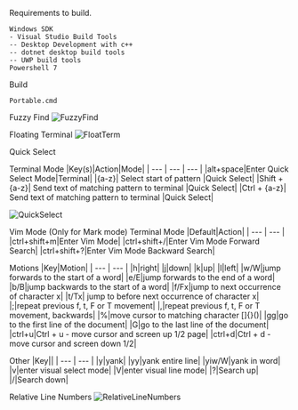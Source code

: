 Requirements to build.
```
Windows SDK
- Visual Studio Build Tools
-- Desktop Development with c++
-- dotnet desktop build tools
-- UWP build tools
Powershell 7
```

Build
```
Portable.cmd
```

Fuzzy Find
![FuzzyFind](https://github.com/e82eric/terminal-vimmarkmode/assets/811029/628660e9-72b4-4cad-95b3-eb3b13fe7062)

Floating Terminal
![FloatTerm](https://github.com/e82eric/terminal-vimmarkmode/assets/811029/fe3175b3-0a5f-4667-9259-4544f13b23b3)

Quick Select

Terminal Mode
|Key(s)|Action|Mode|
| --- | --- | --- |
|alt+space|Enter Quick Select Mode|Terminal|
|{a-z}| Select start of pattern |Quick Select|
|Shift + {a-z}| Send text of matching pattern to terminal |Quick Select|
|Ctrl + {a-z}| Send text of matching pattern to terminal |Quick Select|

![QuickSelect](https://github.com/e82eric/terminal-vimmarkmode/assets/811029/63f03798-d041-4a6b-b79b-2bbfd76621f2)

Vim Mode (Only for Mark mode)
Terminal Mode
|Default|Action|
| --- | --- |
|ctrl+shift+m|Enter Vim Mode|
|ctrl+shift+/|Enter Vim Mode Forward Search|
|ctrl+shift+?|Enter Vim Mode Backward Search|

Motions
|Key|Motion|
| --- | --- |
|h|right|
|j|down|
|k|up|
|l|left|
|w/W|jump forwards to the start of a word|
|e/E|jump forwards to the end of a word|
|b/B|jump backwards to the start of a word|
|f/Fx|jump to next occurrence of character x|
|t/Tx| jump to before next occurrence of character x|
|;|repeat previous f, t, F or T movement|
|,|repeat previous f, t, F or T movement, backwards|
|%|move cursor to matching character []{}()|
|gg|go to the first line of the document|
|G|go to the last line of the document|
|ctrl+u|Ctrl + u - move cursor and screen up 1/2 page|
|ctrl+d|Ctrl + d - move cursor and screen down 1/2|

Other
|Key||
| --- | --- |
|y|yank|
|yy|yank entire line|
|yiw/W|yank in word|
|v|enter visual select mode|
|V|enter visual line mode|
|?|Search up|
|/|Search down|

Relative Line Numbers
![RelativeLineNumbers](https://github.com/e82eric/terminal-vimmarkmode/assets/811029/d4716bce-f4e1-4b3a-84da-feb70fe1854a)


